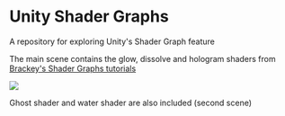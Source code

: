 # Unity Shader Graphs
A repository for exploring Unity's Shader Graph feature

The main scene contains the glow, dissolve and hologram shaders from [Brackey's Shader Graphs tutorials](https://github.com/Brackeys/Shader-Graph-Tutorials)

![](https://media.giphy.com/media/55vDjo1ccm1xnagsRh/giphy.gif)

Ghost shader and water shader are also included (second scene)
